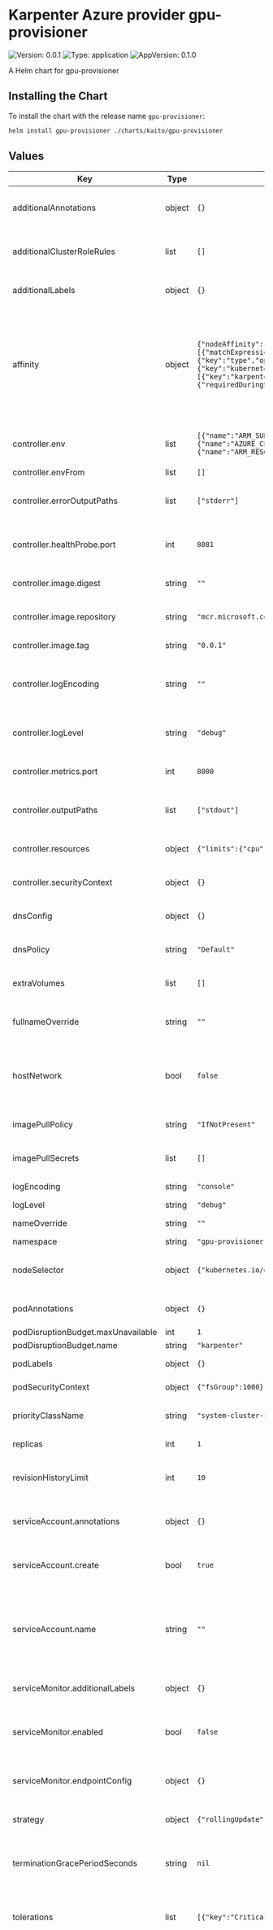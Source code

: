 # Karpenter Azure provider gpu-provisioner

![Version: 0.0.1](https://img.shields.io/badge/Version-0.0.1-informational?style=flat-square) ![Type: application](https://img.shields.io/badge/Type-application-informational?style=flat-square) ![AppVersion: 0.1.0](https://img.shields.io/badge/AppVersion-0.1.0-informational?style=flat-square)

A Helm chart for gpu-provisioner

## Installing the Chart

To install the chart with the release name `gpu-provisioner`:

```bash
helm install gpu-provisioner ./charts/kaito/gpu-provisioner
```

## Values

| Key                                | Type   | Default                                                                                                                                                                                                                                                                                                                                                                                                                                                                                                               | Description                                                                                                                                                                                                                                                                               |
|------------------------------------|--------|-----------------------------------------------------------------------------------------------------------------------------------------------------------------------------------------------------------------------------------------------------------------------------------------------------------------------------------------------------------------------------------------------------------------------------------------------------------------------------------------------------------------------|-------------------------------------------------------------------------------------------------------------------------------------------------------------------------------------------------------------------------------------------------------------------------------------------|
| additionalAnnotations              | object | `{}`                                                                                                                                                                                                                                                                                                                                                                                                                                                                                                                  | Additional annotations to add into metadata.                                                                                                                                                                                                                                              |
| additionalClusterRoleRules         | list   | `[]`                                                                                                                                                                                                                                                                                                                                                                                                                                                                                                                  | Specifies additional rules for the core ClusterRole.                                                                                                                                                                                                                                      |
| additionalLabels                   | object | `{}`                                                                                                                                                                                                                                                                                                                                                                                                                                                                                                                  | Additional labels to add into metadata.                                                                                                                                                                                                                                                   |
| affinity                           | object | `{"nodeAffinity":{"requiredDuringSchedulingIgnoredDuringExecution":{"nodeSelectorTerms":[{"matchExpressions":[{"key":"kubernetes.azure.com/cluster","operator":"Exists"},{"key":"type","operator":"NotIn","values":["virtual-kubelet"]},{"key":"kubernetes.io/os","operator":"In","values":["linux"]}]},{"matchExpressions":[{"key":"karpenter.sh/provisioner-name","operator":"DoesNotExist"}]}]}},"podAntiAffinity":{"requiredDuringSchedulingIgnoredDuringExecution":[{"topologyKey":"kubernetes.io/hostname"}]}}` | Affinity rules for scheduling the pod. If an explicit label selector is not provided for pod affinity or pod anti-affinity one will be created from the pod selector labels.                                                                                                              |
| controller.env                     | list   | `[{"name":"ARM_SUBSCRIPTION_ID","value":null},{"name":"LOCATION","value":null},{"name":"AZURE_CLUSTER_NAME","value":null},{"name":"AZURE_NODE_RESOURCE_GROUP","value":null},{"name":"ARM_RESOURCE_GROUP","value":"l"},{"name":"LEADER_ELECT","value":"false"}]`                                                                                                                                                                                                                                                       | Additional environment variables for the controller pod.                                                                                                                                                                                                                                  |
| controller.envFrom                 | list   | `[]`                                                                                                                                                                                                                                                                                                                                                                                                                                                                                                                  |                                                                                                                                                                                                                                                                                           |
| controller.errorOutputPaths        | list   | `["stderr"]`                                                                                                                                                                                                                                                                                                                                                                                                                                                                                                          | Controller errorOutputPaths - default to stderr only                                                                                                                                                                                                                                      |
| controller.healthProbe.port        | int    | `8081`                                                                                                                                                                                                                                                                                                                                                                                                                                                                                                                | The container port to use for http health probe.                                                                                                                                                                                                                                          |
| controller.image.digest            | string | `""`                                                                                                                                                                                                                                                                                                                                                                                                                                                                                                                  | SHA256 digest of the controller image.                                                                                                                                                                                                                                                    |
| controller.image.repository        | string | `"mcr.microsoft.com/aks/kaito/gpu-provisioner"`                                                                                                                                                                                                                                                                                                                                                                                                                                                                       | Repository path to the controller image.                                                                                                                                                                                                                                                  |
| controller.image.tag               | string | `"0.0.1"`                                                                                                                                                                                                                                                                                                                                                                                                                                                                                                             | Tag of the controller image.                                                                                                                                                                                                                                                              |
| controller.logEncoding             | string | `""`                                                                                                                                                                                                                                                                                                                                                                                                                                                                                                                  | Controller log encoding, defaults to the global log encoding                                                                                                                                                                                                                              |
| controller.logLevel                | string | `"debug"`                                                                                                                                                                                                                                                                                                                                                                                                                                                                                                             | Controller log level, defaults to the global log level                                                                                                                                                                                                                                    |
| controller.metrics.port            | int    | `8000`                                                                                                                                                                                                                                                                                                                                                                                                                                                                                                                | The container port to use for metrics.                                                                                                                                                                                                                                                    |
| controller.outputPaths             | list   | `["stdout"]`                                                                                                                                                                                                                                                                                                                                                                                                                                                                                                          | Controller outputPaths - default to stdout only                                                                                                                                                                                                                                           |
| controller.resources               | object | `{"limits":{"cpu":"500m"},"requests":{"cpu":"200m"}}`                                                                                                                                                                                                                                                                                                                                                                                                                                                                 | Resources for the controller pod.                                                                                                                                                                                                                                                         |
| controller.securityContext         | object | `{}`                                                                                                                                                                                                                                                                                                                                                                                                                                                                                                                  | SecurityContext for the controller container.                                                                                                                                                                                                                                             |
| dnsConfig                          | object | `{}`                                                                                                                                                                                                                                                                                                                                                                                                                                                                                                                  | Configure DNS Config for the pod                                                                                                                                                                                                                                                          |
| dnsPolicy                          | string | `"Default"`                                                                                                                                                                                                                                                                                                                                                                                                                                                                                                           | Configure the DNS Policy for the pod                                                                                                                                                                                                                                                      |
| extraVolumes                       | list   | `[]`                                                                                                                                                                                                                                                                                                                                                                                                                                                                                                                  | Additional volumes for the pod.                                                                                                                                                                                                                                                           |
| fullnameOverride                   | string | `""`                                                                                                                                                                                                                                                                                                                                                                                                                                                                                                                  | Overrides the chart's computed fullname.                                                                                                                                                                                                                                                  |
| hostNetwork                        | bool   | `false`                                                                                                                                                                                                                                                                                                                                                                                                                                                                                                               | Bind the pod to the host network. This is required when using a custom CNI.                                                                                                                                                                                                               |
| imagePullPolicy                    | string | `"IfNotPresent"`                                                                                                                                                                                                                                                                                                                                                                                                                                                                                                      | Image pull policy for Docker images.                                                                                                                                                                                                                                                      |
| imagePullSecrets                   | list   | `[]`                                                                                                                                                                                                                                                                                                                                                                                                                                                                                                                  | Image pull secrets for Docker images.                                                                                                                                                                                                                                                     |
| logEncoding                        | string | `"console"`                                                                                                                                                                                                                                                                                                                                                                                                                                                                                                           | Global log encoding                                                                                                                                                                                                                                                                       |
| logLevel                           | string | `"debug"`                                                                                                                                                                                                                                                                                                                                                                                                                                                                                                             | Global log level                                                                                                                                                                                                                                                                          |
| nameOverride                       | string | `""`                                                                                                                                                                                                                                                                                                                                                                                                                                                                                                                  | Overrides the chart's name.                                                                                                                                                                                                                                                               |
| namespace                          | string | `"gpu-provisioner"`                                                                                                                                                                                                                                                                                                                                                                                                                                                                                                   |                                                                                                                                                                                                                                                                                           |
| nodeSelector                       | object | `{"kubernetes.io/os":"linux"}`                                                                                                                                                                                                                                                                                                                                                                                                                                                                                        | Node selectors to schedule the pod to nodes with labels.                                                                                                                                                                                                                                  |
| podAnnotations                     | object | `{}`                                                                                                                                                                                                                                                                                                                                                                                                                                                                                                                  | Additional annotations for the pod.                                                                                                                                                                                                                                                       |
| podDisruptionBudget.maxUnavailable | int    | `1`                                                                                                                                                                                                                                                                                                                                                                                                                                                                                                                   |                                                                                                                                                                                                                                                                                           |
| podDisruptionBudget.name           | string | `"karpenter"`                                                                                                                                                                                                                                                                                                                                                                                                                                                                                                         |                                                                                                                                                                                                                                                                                           |
| podLabels                          | object | `{}`                                                                                                                                                                                                                                                                                                                                                                                                                                                                                                                  | Additional labels for the pod.                                                                                                                                                                                                                                                            |
| podSecurityContext                 | object | `{"fsGroup":1000}`                                                                                                                                                                                                                                                                                                                                                                                                                                                                                                    | SecurityContext for the pod.                                                                                                                                                                                                                                                              |
| priorityClassName                  | string | `"system-cluster-critical"`                                                                                                                                                                                                                                                                                                                                                                                                                                                                                           | PriorityClass name for the pod.                                                                                                                                                                                                                                                           |
| replicas                           | int    | `1`                                                                                                                                                                                                                                                                                                                                                                                                                                                                                                                   | Number of replicas.                                                                                                                                                                                                                                                                       |
| revisionHistoryLimit               | int    | `10`                                                                                                                                                                                                                                                                                                                                                                                                                                                                                                                  | The number of old ReplicaSets to retain to allow rollback.                                                                                                                                                                                                                                |
| serviceAccount.annotations         | object | `{}`                                                                                                                                                                                                                                                                                                                                                                                                                                                                                                                  | Additional annotations for the ServiceAccount.                                                                                                                                                                                                                                            |
| serviceAccount.create              | bool   | `true`                                                                                                                                                                                                                                                                                                                                                                                                                                                                                                                | Specifies if a ServiceAccount should be created.                                                                                                                                                                                                                                          |
| serviceAccount.name                | string | `""`                                                                                                                                                                                                                                                                                                                                                                                                                                                                                                                  | The name of the ServiceAccount to use. If not set and create is true, a name is generated using the fullname template.                                                                                                                                                                    |
| serviceMonitor.additionalLabels    | object | `{}`                                                                                                                                                                                                                                                                                                                                                                                                                                                                                                                  | Additional labels for the ServiceMonitor.                                                                                                                                                                                                                                                 |
| serviceMonitor.enabled             | bool   | `false`                                                                                                                                                                                                                                                                                                                                                                                                                                                                                                               | Specifies whether a ServiceMonitor should be created.                                                                                                                                                                                                                                     |
| serviceMonitor.endpointConfig      | object | `{}`                                                                                                                                                                                                                                                                                                                                                                                                                                                                                                                  | Endpoint configuration for the ServiceMonitor.                                                                                                                                                                                                                                            |
| strategy                           | object | `{"rollingUpdate":{"maxUnavailable":1}}`                                                                                                                                                                                                                                                                                                                                                                                                                                                                              | Strategy for updating the pod.                                                                                                                                                                                                                                                            |
| terminationGracePeriodSeconds      | string | `nil`                                                                                                                                                                                                                                                                                                                                                                                                                                                                                                                 | Override the default termination grace period for the pod.                                                                                                                                                                                                                                |
| tolerations                        | list   | `[{"key":"CriticalAddonsOnly","operator":"Exists"}]`                                                                                                                                                                                                                                                                                                                                                                                                                                                                  | Tolerations to allow the pod to be scheduled to nodes with taints.                                                                                                                                                                                                                        |
| topologySpreadConstraints          | list   | `[{"maxSkew":1,"topologyKey":"topology.kubernetes.io/zone","whenUnsatisfiable":"ScheduleAnyway"}]`                                                                                                                                                                                                                                                                                                                                                                                                                    | Topology spread constraints to increase the controller resilience by distributing pods across the cluster zones. If an explicit label selector is not provided one will be created from the pod selector labels.                                                                          |
| workloadIdentity                   | object | `{"clientId":null,"tenantId":null}`                                                                                                                                                                                                                                                                                                                                                                                                                                                                                   | Global Settings to configure gpu-provisioner                                                                                                                                                                                                                                              |
